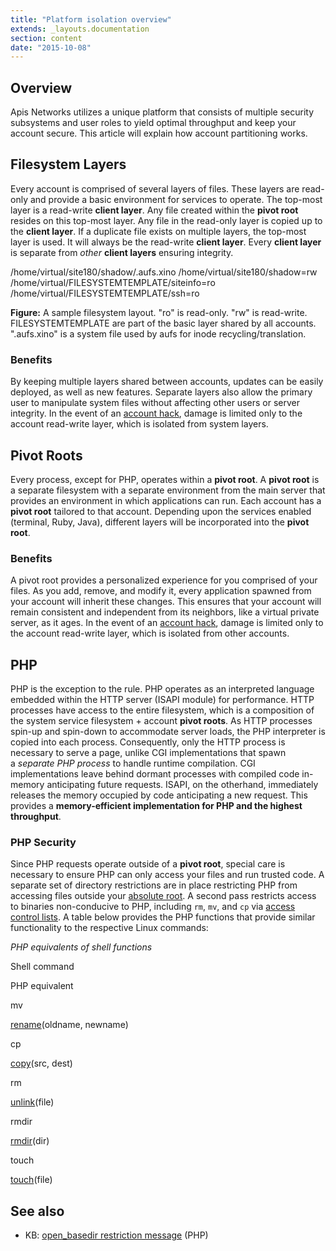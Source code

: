 ```yaml
---
title: "Platform isolation overview"
extends: _layouts.documentation
section: content
date: "2015-10-08"
---
```


## Overview

Apis Networks utilizes a unique platform that consists of multiple security subsystems and user roles to yield optimal throughput and keep your account secure. This article will explain how account partitioning works.

## Filesystem Layers

Every account is comprised of several layers of files. These layers are read-only and provide a basic environment for services to operate. The top-most layer is a read-write **client layer**. Any file created within the **pivot root** resides on this top-most layer. Any file in the read-only layer is copied up to the **client layer**. If a duplicate file exists on multiple layers, the top-most layer is used. It will always be the read-write **client layer**. Every **client layer** is separate from _other_ **client layers** ensuring integrity.

/home/virtual/site180/shadow/.aufs.xino
/home/virtual/site180/shadow=rw
/home/virtual/FILESYSTEMTEMPLATE/siteinfo=ro
/home/virtual/FILESYSTEMTEMPLATE/ssh=ro

**Figure:** A sample filesystem layout. "ro" is read-only. "rw" is read-write. FILESYSTEMTEMPLATE are part of the basic layer shared by all accounts. ".aufs.xino" is a system file used by aufs for inode recycling/translation.

### Benefits

By keeping multiple layers shared between accounts, updates can be easily deployed, as well as new features. Separate layers also allow the primary user to manipulate system files without affecting other users or server integrity. In the event of an [account hack](/docs/platform/handling-a-hijacked-account/), damage is limited only to the account read-write layer, which is isolated from system layers.

## Pivot Roots

Every process, except for PHP, operates within a **pivot root**. A **pivot root** is a separate filesystem with a separate environment from the main server that provides an environment in which applications can run. Each account has a **pivot root** tailored to that account. Depending upon the services enabled (terminal, Ruby, Java), different layers will be incorporated into the **pivot root**.

### Benefits

A pivot root provides a personalized experience for you comprised of your files. As you add, remove, and modify it, every application spawned from your account will inherit these changes. This ensures that your account will remain consistent and independent from its neighbors, like a virtual private server, as it ages. In the event of an [account hack](/docs/platform/handling-a-hijacked-account/), damage is limited only to the account read-write layer, which is isolated from other accounts.

## PHP

PHP is the exception to the rule. PHP operates as an interpreted language embedded within the HTTP server (ISAPI module) for performance. HTTP processes have access to the entire filesystem, which is a composition of the system service filesystem + account **pivot roots**. As HTTP processes spin-up and spin-down to accommodate server loads, the PHP interpreter is copied into each process. Consequently, only the HTTP process is necessary to serve a page, unlike CGI implementations that spawn a _separate PHP process_ to handle runtime compilation. CGI implementations leave behind dormant processes with compiled code in-memory anticipating future requests. ISAPI, on the otherhand, immediately releases the memory occupied by code anticipating a new request. This provides a **memory-efficient implementation for PHP and the highest throughput**.

### PHP Security

Since PHP requests operate outside of a **pivot root**, special care is necessary to ensure PHP can only access your files and run trusted code. A separate set of directory restrictions are in place restricting PHP from accessing files outside your [absolute root](/docs/php/open_basedir-restriction-messages/). A second pass restricts access to binaries non-conducive to PHP, including `rm`, `mv`, and `cp` via [access control lists](https://wiki.archlinux.org/index.php/Access_Control_Lists). A table below provides the PHP functions that provide similar functionality to the respective Linux commands:

_PHP equivalents of shell functions_

Shell command

PHP equivalent

mv

[rename](http://php.net/rename)(oldname, newname)

cp

[copy](http://php.net/copy)(src, dest)

rm

[unlink](http://php.net/unlink)(file)

rmdir

[rmdir](http://php.net/rmdir)(dir)

touch

[touch](http://php.net/touch)(file)

## See also

- KB: [open\_basedir restriction message](/docs/php/open_basedir-restriction-messages/) (PHP)

